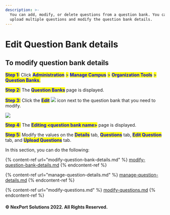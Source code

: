 ```yaml
---
description: >-
  You can add, modify, or delete questions from a question bank. You can also
  upload multiple questions and modify the question bank details.
---
```


# Edit Question Bank details

## **To modify question bank details**

<mark style="color:blue;">**Step 1:**</mark>  Click <mark style="color:blue;">**Administration**</mark> <mark style="color:blue;"></mark><mark style="color:blue;">></mark> <mark style="color:blue;"></mark><mark style="color:blue;">**Manage Campus**</mark> <mark style="color:blue;"></mark><mark style="color:blue;">></mark> <mark style="color:blue;"></mark><mark style="color:blue;">**Organization Tools**</mark> <mark style="color:blue;"></mark><mark style="color:blue;">></mark> <mark style="color:blue;"></mark><mark style="color:blue;">**Question Banks**</mark><mark style="color:blue;">.</mark>

<mark style="color:blue;">**Step 2:**</mark>  The <mark style="color:blue;">**Question Banks**</mark> page is displayed.

<mark style="color:blue;">**Step 3:**</mark>  Click the <mark style="color:blue;">**Edit**</mark> ![](https://www.nexportcampus.com/Content/Guides/aweb/Content/Resources/Images/Common\_Screens\_Icons/Edit.png) icon next to the question bank that you need to modify.

![](https://www.nexportcampus.com/Content/Guides/aweb/Content/Resources/Images/OT\_Question\_Banks/Question\_Banks\_Edit\_550x213.png)

<mark style="color:blue;">**Step 4:**</mark>  The <mark style="color:blue;">**Editing \<question bank name>**</mark> page is displayed.

<mark style="color:blue;">**Step 5:**</mark>  Modify the values on the <mark style="color:blue;">**Details**</mark> tab, <mark style="color:blue;">**Questions**</mark> tab, <mark style="color:blue;">**Edit Question**</mark> tab, and <mark style="color:blue;">**Upload Questions**</mark> tab.

In this section, you can do the following:

{% content-ref url="modify-question-bank-details.md" %}
[modify-question-bank-details.md](modify-question-bank-details.md)
{% endcontent-ref %}

{% content-ref url="manage-question-details.md" %}
[manage-question-details.md](manage-question-details.md)
{% endcontent-ref %}

{% content-ref url="modify-questions.md" %}
[modify-questions.md](modify-questions.md)
{% endcontent-ref %}

#### © NexPort Solutions 2022. All Rights Reserved.
